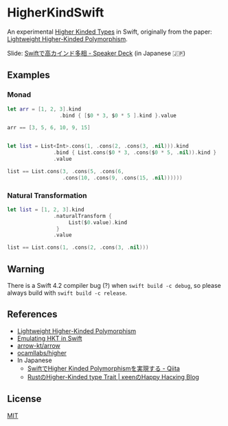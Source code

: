 # HigherKindSwift

An experimental [Higher Kinded Types](https://en.wikipedia.org/wiki/Kind_(type_theory)) in Swift, originally from the paper: [Lightweight Higher-Kinded Polymorphism][flops-2014-paper].

Slide: [Swiftで高カインド多相 \- Speaker Deck](https://speakerdeck.com/inamiy/swiftdegao-kaindoduo-xiang) (in Japanese 🇯🇵)

## Examples

### Monad

```swift
let arr = [1, 2, 3].kind
                 .bind { [$0 * 3, $0 * 5 ].kind }.value

arr == [3, 5, 6, 10, 9, 15]


let list = List<Int>.cons(1, .cons(2, .cons(3, .nil))).kind
               .bind { List.cons($0 * 3, .cons($0 * 5, .nil)).kind }
               .value

list == List.cons(3, .cons(5, .cons(6,
                  .cons(10, .cons(9, .cons(15, .nil))))))
```

### Natural Transformation

```swift
let list = [1, 2, 3].kind
               .naturalTransform {
                    List($0.value).kind
                }
               .value

list == List.cons(1, .cons(2, .cons(3, .nil)))
```

## Warning

There is a Swift 4.2 compiler bug (?) when `swift build -c debug`, so please always build with `swift build -c release`.

## References

- [Lightweight Higher-Kinded Polymorphism][flops-2014-paper]
- [Emulating HKT in Swift](https://gist.github.com/anandabits/f12a77c49fc002cf68a5f1f62a0ac9c4)
- [arrow-kt/arrow](https://github.com/arrow-kt/arrow)
- [ocamllabs/higher](https://github.com/ocamllabs/higher/)
- In Japanese
    - [SwiftでHigher Kinded Polymorphismを実現する \- Qiita](https://qiita.com/yyu/items/4f9925f3c211b7de6b32)
    - [RustのHigher\-Kinded type Trait \| κeenのHappy Hacκing Blog](http://keens.github.io/blog/2016/02/28/rustnohigherkinded_type_trait/)

[flops-2014-paper]: https://ocamllabs.github.io/higher/lightweight-higher-kinded-polymorphism.pdf

## License

[MIT](LICENSE)
